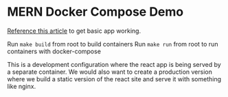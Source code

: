 # MERN Docker Compose Demo

[Reference this article](https://medium.com/swlh/how-to-create-your-first-mern-mongodb-express-js-react-js-and-node-js-stack-7e8b20463e66) to get basic app working.



Run `make build` from root to build containers
Run `make run` from root to run containers with docker-compose

This is a development configuration where the react app is being served by a separate container. We would also want to create a production version where we build a static version of the react site and serve it with something like nginx.
